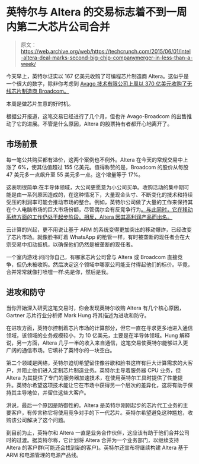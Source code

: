 # 英特尔与 Altera 的交易标志着不到一周内第二大芯片公司合并

> 原文：<https://web.archive.org/web/https://techcrunch.com/2015/06/01/intel-altera-deal-marks-second-big-chip-companymerger-in-less-than-a-week/>

今天早上，英特尔证实以 167 亿美元收购了可编程芯片制造商 Altera。这似乎是一个很大的数字，除非你考虑到 [Avago 技术有限公司上周以 370 亿美元收购了无线芯片制造商 Broadcom。](https://web.archive.org/web/20230314141500/http://www.bloomberg.com/news/articles/2015-05-27/avago-said-near-deal-to-buy-wireless-chipmaker-broadcom)

本周是做芯片生意的好时机。

根据公开报道，这笔交易已经进行了几个月，但也许 Avago-Broadcom 的出售推动了它的进展。不管是什么原因，Altera 的股票持有者都开心地离开了。

## 市场前景

每一笔公共购买都有溢价，这两个案例也不例外。Altera 在今天的常规交易中上涨了 6%，使其估值超过 155 亿美元。值得称赞的是，Broadcom 的股价从每股 47 美元多一点飙升至 55 美元多一点。这个增量等于 17%。

这表明很简单:在半导体领域，大公司更愿意为小公司买单。收购活动的集中期可能是由一系列原因造成的，在这种情况下，大量现金头寸、不断变化的技术和持续受压的利润率可能会推动市场的整合。例如，英特尔公司做了大量的工作来保持其在个人电脑市场的巨大市场份额，尽管偶尔会有反竞争行为[。与此同时，它在移动系统方面的工作仍处于起步阶段。相反，Altera 因其高利润产品而出名。](https://web.archive.org/web/20230314141500/http://www.cnet.com/news/intel-to-pay-amd-1-25-billion-in-antitrust-settlement/)

云计算的兴起，更不用说让基于 ARM 的系统变得更加突出的移动爆炸，已经改变了芯片市场。就像脸书盯着 WhatsApp 的枪管一样，有时被垄断的现任者会在大宗交易中扣动扳机，以确保他们仍然是被垄断的现任者。

一个室内游戏:问问你自己，有哪家芯片公司曾与 Altera 或 Broadcom 直接竞争，但仍未被收购。然后决定这个领域中哪家公司能支付得起他们的标价。毕竟，合并常常就像打喷嚏一样:先是你，然后是我。

## 进攻和防守

当你开始深入研究这笔交易时，你会发现英特尔收购 Altera 有几个核心原因，Gartner 芯片行业分析师 Mark Hung 将其描述为进攻和防守。

在进攻方面，英特尔控制着芯片市场的计算部分，但它一直在寻求更多地进入通信领域，该领域的业务规模较小，为 10 亿美元，主要是在半导体领域。Hung 解释说，另一方面，Altera 几乎一半的收入来自通信，这笔交易使英特尔能够进入更广阔的通信市场。它填补了英特尔的一块空白。

第二个领域是网络，英特尔迫切希望留住像谷歌和脸书这样有巨大计算需求的大客户，并阻止他们进入定制芯片制造业务。英特尔主导着服务器 CPU 业务，但 Altera 为其提供了专门的服务器加速技术，在使用英特尔工具时提供了性能提升。英特尔希望这项技术能让它在市场中获得另一个层次的差异化，这将有助于保持其主导地位，并留住这些大客户。

洪说，最后一个原因是防御性的。Altera 是英特尔刚刚起步的芯片代工业务的主要客户，有传言称它将使用竞争对手的下一代芯片。英特尔希望避免这种尴尬，收购该公司解决了这个问题。

到目前为止，英特尔和 Altera 一直是业务合作伙伴，这应该有助于他们合并公司时的过渡。据英特尔称，它计划将 Altera 合并为一个业务部门，以继续支持 Altera 的客户群(可能还会找到新的客户)。英特尔还宣布将继续构建 Altera 基于 ARM 和电源管理的电源产品线。